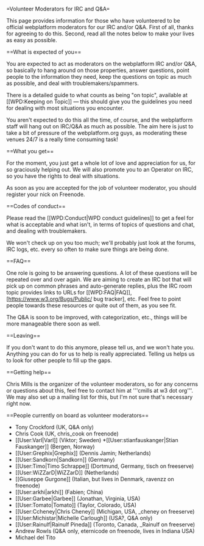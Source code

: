 =Volunteer Moderators for IRC and Q&A=

This page provides information for those who have volunteered to be official webplatform moderators for our IRC and/or Q&A. First of all, thanks for agreeing to do this. Second, read all the notes below to make your lives as easy as possible.

==What is expected of you==

You are expected to act as moderators on the webplatform IRC and/or Q&A, so basically to hang around on those properties, answer questions, point people to the information they need, keep the questions on topic as much as possible, and deal with troublemakers/spammers.

There is a detailed guide to what counts as being "on topic", available at [[WPD:Keeping on Topic]] — this should give you the guidelines you need for dealing with most situations you encounter.

You aren't expected to do this all the time, of course, and the webplatform staff will hang out on IRC/Q&A as much as possible. The aim here is just to take a bit of pressure of the webplatform.org guys, as moderating these venues 24/7 is a really time consuming task!

==What you get==

For the moment, you just get a whole lot of love and appreciation for us, for so graciously helping out. We will also promote you to an Operator on IRC, so you have the rights to deal with situations.

As soon as you are accepted for the job of volunteer moderator, you should register your nick on Freenode.

==Codes of conduct==

Please read the [[WPD:Conduct|WPD conduct guidelines]] to get a feel for what is acceptable and what isn't, in terms of topics of questions and chat, and dealing with troublemakers.

We won't check up on you too much; we'll probably just look at the forums, IRC logs, etc. every so often to make sure things are being done.

==FAQ==

One role is going to be answering questions. A lot of these questions will be repeated over and over again. We are aiming to create an IRC bot that will pick up on common phrases and auto-generate replies, plus the IRC room topic provides links to URLs for [[WPD:FAQ|FAQ]], [https://www.w3.org/Bugs/Public/ bug tracker], etc. Feel free to point people towards these resources or quite out of them, as you see fit.

The Q&A is soon to be improved, with categorization, etc., things will be more manageable there soon as well.

==Leaving==

If you don't want to do this anymore, please tell us, and we won't hate you. Anything you can do for us to help is really appreciated. Telling us helps us to look for other people to fill up the gaps.

==Getting help==

Chris Mills is the organizer of the volunteer moderators, so for any concerns or questions about this, feel free to contact him at '''cmills at w3 dot org'''. We may also set up a mailing list for this, but I'm not sure that's necessary right now.

==People currently on board as volunteer moderators==

* Tony Crockford (UK, Q&A only)
* Chris Cook (UK, chris_cook on freenode)
* [[User:Varl|Varl]] (Viktor; Sweden)
*[[User:stianfauskanger|Stian Fauskanger]] (Bergen, Norway)
* [[User:Grephix|Grephix]] (Dennis Jamin; Netherlands)
* [[User:Sandkorn|Sandkorn]] (Germany)
* [[User:Timo|Timo Schrappe]] (Dortmund, Germany, tisch on freeserve)
* [[User:WiZZarD|WiZZarD]] (Netherlands)
* [[Giuseppe Gurgone]] (Italian, but lives in Denmark, ravenzz on freenode)
* [[User:arkhi|arkhi]] (Fabien; China)
* [[User:Garbee|Garbee]] (Jonathan, Virginia, USA)
* [[User:Tomato|Tomato]] (Taylor, Colorado, USA)
* [[User:Ccheney|Chris Cheney]] (Michigan, USA, _cheney on freeserve)
* [[User:Michistar|Michelle Carlough]] (USA?, Q&A only)
* [[User:Rainulf|Rainulf Pineda]] (Toronto, Canada, _Rainulf on freeserve)
* Andrew Rowls (Q&A only, eternicode on freenode, lives in Indiana USA)
* Michael del Tito